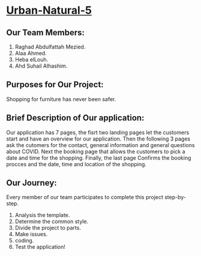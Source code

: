 # [Urban-Natural-5](https://gsg-fc02.github.io/Urban-Natural-5/)
## Our Team Members:

1. Raghad Abdulfattah Mezied.
2. Alaa Ahmed.
3. Heba elLouh.
4. Ahd Suhail Alhashim.

## Purposes for Our Project:
Shopping for furniture has never been safer.

## Brief Description of Our application:

Our application has 7 pages, the fisrt two landing pages let the customers start and have an overview for our application.
Then the following 3 pages ask the cutomers for the contact, general information and general questions about COVID.
Next the booking page that allows the customers to pick a date and time for the shopping.
Finally, the last page Confirms the booking procces and the date, time and location of the shopping.

## Our Journey:

Every member of our team participates to complete this project step-by-step.

1. Analysis the template.
4. Determine the common style.
5. Divide the project to parts.
6. Make issues.
7. coding.
8. Test the application!
